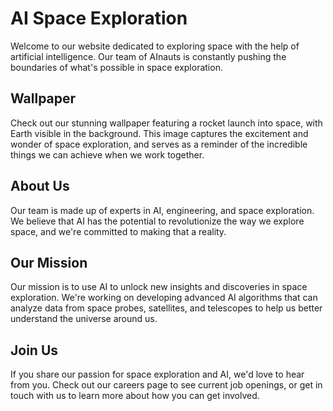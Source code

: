 <!--
Write me markdown content of website with wallpaper:

"A team of AInauts launching a rocket into space, with the Earth visible in the background."

The header of the page should not be copy of the text but rather a real content of the website which is using this wallpaper.
-->

<!--font:Montserrat-->

# AI Space Exploration

Welcome to our website dedicated to exploring space with the help of artificial intelligence. Our team of AInauts is constantly pushing the boundaries of what's possible in space exploration.

## Wallpaper

Check out our stunning wallpaper featuring a rocket launch into space, with Earth visible in the background. This image captures the excitement and wonder of space exploration, and serves as a reminder of the incredible things we can achieve when we work together.

## About Us

Our team is made up of experts in AI, engineering, and space exploration. We believe that AI has the potential to revolutionize the way we explore space, and we're committed to making that a reality.

## Our Mission

Our mission is to use AI to unlock new insights and discoveries in space exploration. We're working on developing advanced AI algorithms that can analyze data from space probes, satellites, and telescopes to help us better understand the universe around us.

## Join Us

If you share our passion for space exploration and AI, we'd love to hear from you. Check out our careers page to see current job openings, or get in touch with us to learn more about how you can get involved.
